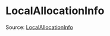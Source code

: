 # LocalAllocationInfo

Source: [LocalAllocationInfo](../../../csrc/device_lower/pass/allocation.h#L27)
